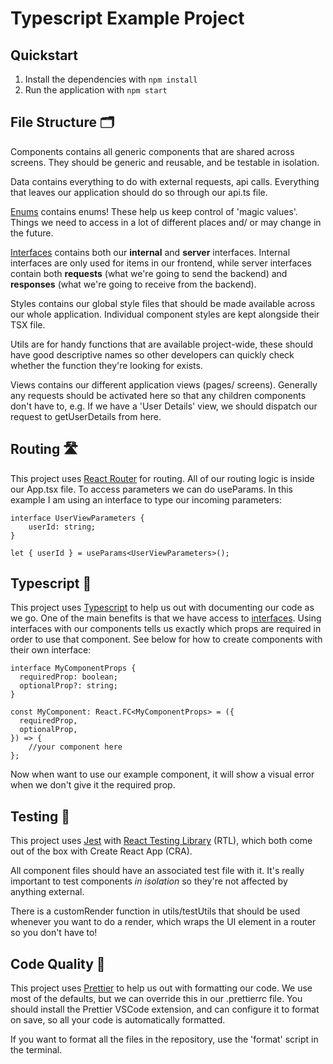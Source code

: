 # Typescript Example Project

## Quickstart

1. Install the dependencies with `npm install`
2. Run the application with `npm start`

## File Structure 🗂️

Components contains all generic components that are shared across screens. They should be generic and reusable, and be testable in isolation.

Data contains everything to do with external requests, api calls. Everything that leaves our application should do so through our api.ts file.

[Enums](https://www.typescriptlang.org/docs/handbook/enums.html) contains enums! These help us keep control of 'magic values'. Things we need to access in a lot of different places and/ or may change in the future.

[Interfaces](https://www.typescriptlang.org/docs/handbook/2/objects.html) contains both our **internal** and **server** interfaces. Internal interfaces are only used for items in our frontend, while server interfaces contain both **requests** (what we're going to send the backend) and **responses** (what we're going to receive from the backend).

Styles contains our global style files that should be made available across our whole application. Individual component styles are kept alongside their TSX file.

Utils are for handy functions that are available project-wide, these should have good descriptive names so other developers can quickly check whether the function they're looking for exists.

Views contains our different application views (pages/ screens). Generally any requests should be activated here so that any children components don't have to, e.g. If we have a 'User Details' view, we should dispatch our request to getUserDetails from here.

## Routing 🛣️

This project uses [React Router](https://reactrouter.com/) for routing. All of our routing logic is inside our App.tsx file. To access parameters we can do useParams. In this example I am using an interface to type our incoming parameters:

```
interface UserViewParameters {
	userId: string;
}

let { userId } = useParams<UserViewParameters>();
```

## Typescript 🦾

This project uses [Typescript](https://www.typescriptlang.org/) to help us out with documenting our code as we go. One of the main benefits is that we have access to [interfaces](https://www.typescriptlang.org/docs/handbook/2/objects.html). Using interfaces with our components tells us exactly which props are required in order to use that component. See below for how to create components with their own interface:

```
interface MyComponentProps {
  requiredProp: boolean;
  optionalProp?: string;
}

const MyComponent: React.FC<MyComponentProps> = ({
  requiredProp,
  optionalProp,
}) => {
	//your component here
};
```

Now when want to use our example component, it will show a visual error when we don't give it the required prop.

## Testing 🧪

This project uses [Jest](https://jestjs.io/) with [React Testing Library](https://testing-library.com/docs/react-testing-library/intro/) (RTL), which both come out of the box with Create React App (CRA).

All component files should have an associated test file with it. It's really important to test components _in isolation_ so they're not affected by anything external.

There is a customRender function in utils/testUtils that should be used whenever you want to do a render, which wraps the UI element in a router so you don't have to!

## Code Quality 🌟

This project uses [Prettier](https://prettier.io/) to help us out with formatting our code. We use most of the defaults, but we can override this in our .prettierrc file. You should install the Prettier VSCode extension, and can configure it to format on save, so all your code is automatically formatted.

If you want to format all the files in the repository, use the 'format' script in the terminal.
